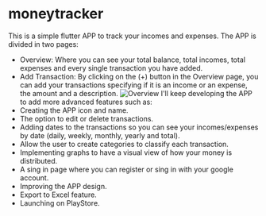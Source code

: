 # moneytracker
This is a simple flutter APP to track your incomes and expenses.
The APP is divided in two pages:
  - Overview: Where you can see your total balance, total incomes, total expenses and every single transaction you have added.
  - Add Transaction: By clicking on the (+) button in the Overview page, you can add your transactions specifying if it is an income or an expense, the amount and a description.
![Overview](https://github.com/user-attachments/assets/3fc7b550-5057-41e6-ab9c-677a306088c6)
I'll keep developing the APP to add more advanced features such as:
  - Creating the APP icon and name.
  - The option to edit or delete transactions.
  - Adding dates to the transactions so you can see your incomes/expenses by date (daily, weekly, monthly, yearly and total).
  - Allow the user to create categories to classify each transaction.
  - Implementing graphs to have a visual view of how your money is distributed.
  - A sing in page where you can register or sing in with your google account.
  - Improving the APP design.
  - Export to Excel feature.
  - Launching on PlayStore.
